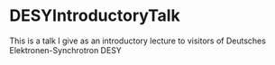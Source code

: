 # DESYIntroductoryTalk
This is a talk I give as an introductory lecture to visitors of Deutsches Elektronen-Synchrotron DESY
